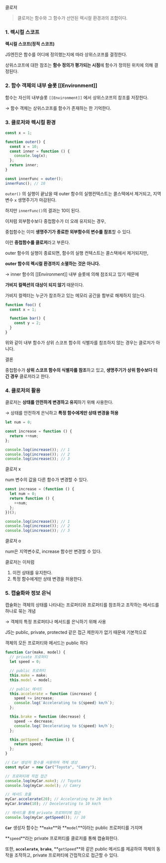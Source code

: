 클로저

> 클로저는 함수와 그 함수가 선언된 렉시컬 환경과의 조합이다.

### 1. 렉시컬 스코프

**렉시컬 스코프(정적 스코프)**

JS엔진은 함수를 어디에 정의했는지에 따라 상위스코프를 결정한다.

상위스코프에 대한 참조는 **함수 정의가 평가되는 시점**에 함수가 정의된 위치에 의해 결정된다.

### 2. 함수 객체의 내부 슬롯 [[Environment]]

함수는 자신의 내부슬롯 `[[Environment]]` 에서 상위스코프의 참조를 저장한다.

→ 함수 객체는 상위스코프를 함수가 존재하는 한 기억한다.

### 3. 클로저와 렉시컬 환경

```jsx
const x = 1;

function outer() {
  const x = 10;
  const inner = function () {
    console.log(x);
  };
  return inner;
}

const innerFunc = outer();
innerFunc(); // 10
```

`outer()` 의 실행이 끝났을 때 outer 함수의 실행컨텍스트는 콜스택에서 제거되고, 지역변수 `x` 생명주기가 마감된다.

하지만 `innerFunc()`의 결과는 10이 된다.

이처럼 외부함수보다 중첩함수가 더 오래 유지되는 경우,

중첩함수는 이미 **생명주기가 종료한 외부함수의 변수를 참조**할 수 있다.

이런 **중첩함수를 클로저**라고 부른다.

outer 함수의 실행이 종료되면, 함수의 실행 컨텍스트는 콜스택에서 제거되지만,

**outer 함수의 렉시컬 환경까지 소멸하는 것은 아니다.**

→ inner 함수의 [[Environment]] 내부 슬롯에 의해 참조되고 있기 때문에

**가비지 컬렉션의 대상이 되지 않기** 때문이다.

가비지 컬렉터는 누군가 참조하고 있는 메모리 공간을 함부로 해제하지 않는다.

```jsx
function foo() {
  const x = 1;

  function bar() {
    const y = 2;
  }
}
```

위와 같이 내부 함수가 상위 스코프 함수의 식별자를 참조하지 않는 경우는 클로저가 아니다.

결론

중첩함수가 **상위 스코프 함수의 식별자를 참조**하고 있고, **생명주기가 상위 함수보다 더 긴 경우** 클로저라고 한다.

### 4. 클로저의 활용

클로저는 **상태를 안전하게 변경하고 유지**하기 위해 사용한다.

→ 상태를 안전하게 은닉하고 **특정 함수에게만 상태 변경을 허용**

```jsx
let num = 0;

const increase = function () {
  return ++num;
};

console.log(increase()); // 1
console.log(increase()); // 2
console.log(increase()); // 3
```

클로저 x

num 변수의 값을 다른 함수가 변경할 수 있다.

```jsx
const increase = (function () {
  let num = 0;
  return function () {
    ++num;
  };
})();

console.log(increase()); // 1
console.log(increase()); // 2
console.log(increase()); // 3
```

클로저 o

num은 지역변수로, increase 함수만 변경할 수 있다.

클로저는 이처럼

1. 이전 상태를 유지한다.
2. 특정 함수에게만 상태 변경을 허용한다.

### 5. 캡슐화와 정보 은닉

캡슐화는 객체의 상태를 나타내는 프로퍼티와 프로퍼티를 참조하고 조작하는 메서드를 하나로 묶는 개념

→ 객체의 특정 프로퍼티나 메서드를 은닉하기 위해 사용

JS는 public, private, protected 같은 접근 제한자가 없기 때문에 기본적으로

객체의 모든 프로퍼티와 메서드는 public 하다

```jsx
function Car(make, model) {
  // private 프로퍼티
  let speed = 0;

  // public 프로퍼티
  this.make = make;
  this.model = model;

  // public 메서드
  this.accelerate = function (increase) {
    speed += increase;
    console.log(`Accelerating to ${speed} km/h`);
  };

  this.brake = function (decrease) {
    speed -= decrease;
    console.log(`Decelerating to ${speed} km/h`);
  };

  this.getSpeed = function () {
    return speed;
  };
}

// Car 생성자 함수를 사용하여 객체 생성
const myCar = new Car("Toyota", "Camry");

// 프로퍼티에 직접 접근
console.log(myCar.make); // Toyota
console.log(myCar.model); // Camry

// 메서드 호출
myCar.accelerate(20); // Accelerating to 20 km/h
myCar.brake(10); // Decelerating to 10 km/h

// 메서드를 통해 private 프로퍼티에 접근
console.log(myCar.getSpeed()); // 10
```

**`Car`** 생성자 함수는 **`make`**와 **`model`**이라는 public 프로퍼티를 가지며

**`speed`**라는 private 프로퍼티를 클로저를 통해 캡슐화한다.

또한, **`accelerate`**, **`brake`**, **`getSpeed`**와 같은 public 메서드를 제공하여 객체의 동작을 조작하고, private 프로퍼티에 간접적으로 접근할 수 있다.
